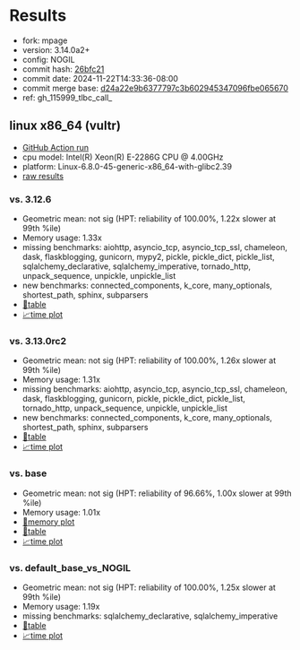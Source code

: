 # Results

- fork: mpage
- version: 3.14.0a2+
- config: NOGIL
- commit hash: [26bfc21](https://github.com/mpage/cpython/commit/26bfc21)
- commit date: 2024-11-22T14:33:36-08:00
- commit merge base: [d24a22e9b6377797c3b602945347096fbe065670](https://github.com/mpage/cpython/commit/d24a22e9b6377797c3b602945347096fbe065670)
- ref: gh_115999_tlbc_call_

## linux x86_64 (vultr)

- [GitHub Action run](https://github.com/facebookexperimental/free-threading-benchmarking/actions/runs/11981215498)
- cpu model: Intel(R) Xeon(R) E-2286G CPU @ 4.00GHz
- platform: Linux-6.8.0-45-generic-x86_64-with-glibc2.39
- [raw results](bm-20241122-vultr-x86_64-mpage-gh_115999_tlbc_call_-3.14.0a2%2B-26bfc21.json)

### vs. 3.12.6

- Geometric mean: not sig (HPT: reliability of 100.00%, 1.22x slower at 99th %ile)
- Memory usage: 1.33x
- missing benchmarks: aiohttp, asyncio_tcp, asyncio_tcp_ssl, chameleon, dask, flaskblogging, gunicorn, mypy2, pickle, pickle_dict, pickle_list, sqlalchemy_declarative, sqlalchemy_imperative, tornado_http, unpack_sequence, unpickle, unpickle_list
- new benchmarks: connected_components, k_core, many_optionals, shortest_path, sphinx, subparsers
- [📄table](bm-20241122-vultr-x86_64-mpage-gh_115999_tlbc_call_-3.14.0a2%2B-26bfc21-vs-3.12.6.md)
- [📈time plot](bm-20241122-vultr-x86_64-mpage-gh_115999_tlbc_call_-3.14.0a2%2B-26bfc21-vs-3.12.6.svg)

### vs. 3.13.0rc2

- Geometric mean: not sig (HPT: reliability of 100.00%, 1.26x slower at 99th %ile)
- Memory usage: 1.31x
- missing benchmarks: aiohttp, asyncio_tcp, asyncio_tcp_ssl, chameleon, dask, flaskblogging, gunicorn, pickle, pickle_dict, pickle_list, tornado_http, unpack_sequence, unpickle, unpickle_list
- new benchmarks: connected_components, k_core, many_optionals, shortest_path, sphinx, subparsers
- [📄table](bm-20241122-vultr-x86_64-mpage-gh_115999_tlbc_call_-3.14.0a2%2B-26bfc21-vs-3.13.0rc2.md)
- [📈time plot](bm-20241122-vultr-x86_64-mpage-gh_115999_tlbc_call_-3.14.0a2%2B-26bfc21-vs-3.13.0rc2.svg)

### vs. base

- Geometric mean: not sig (HPT: reliability of 96.66%, 1.00x slower at 99th %ile)
- Memory usage: 1.01x
- [🧠memory plot](bm-20241122-vultr-x86_64-mpage-gh_115999_tlbc_call_-3.14.0a2%2B-26bfc21-vs-base-mem.svg)
- [📄table](bm-20241122-vultr-x86_64-mpage-gh_115999_tlbc_call_-3.14.0a2%2B-26bfc21-vs-base.md)
- [📈time plot](bm-20241122-vultr-x86_64-mpage-gh_115999_tlbc_call_-3.14.0a2%2B-26bfc21-vs-base.svg)

### vs. default_base_vs_NOGIL

- Geometric mean: not sig (HPT: reliability of 100.00%, 1.25x slower at 99th %ile)
- Memory usage: 1.19x
- missing benchmarks: sqlalchemy_declarative, sqlalchemy_imperative
- [📄table](bm-20241122-vultr-x86_64-mpage-gh_115999_tlbc_call_-3.14.0a2%2B-26bfc21-vs-default_base_vs_NOGIL.md)
- [📈time plot](bm-20241122-vultr-x86_64-mpage-gh_115999_tlbc_call_-3.14.0a2%2B-26bfc21-vs-default_base_vs_NOGIL.svg)

